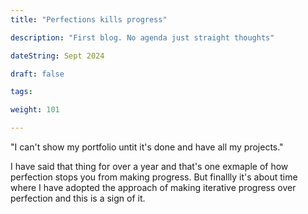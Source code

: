 ```yaml
---
title: "Perfections kills progress"

description: "First blog. No agenda just straight thoughts"

dateString: Sept 2024

draft: false

tags: 

weight: 101

---
```


"I can't show my portfolio untit it's done and have all my projects." 

I have said that thing for over a year and that's one  exmaple of how perfection stops you from making progress. But finallly it's about time where I have adopted the approach of making iterative progress over perfection and this is a sign of it.